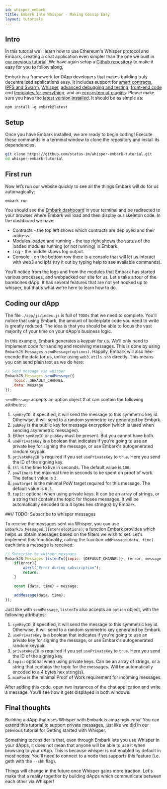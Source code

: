```yaml
---
id: whisper_embark
title: Embark Into Whisper - Making Gossip Easy
layout: tutorials
---
```


## Intro
In this tutorial we'll learn how to use Ethereum's Whisper protocol and Embark, creating a chat application even simpler than the one we built in [our previous tutorial](./whisper_basic_cli.html). We have again setup a [Github repository](https://github.com/stauts-im/whisper-embark-tutorial) to make it easy for you to follow along.

Embark is a framework for DApp developers that makes building truly decentralized applications easy. It includes support for [smart contracts](https://embark.status.im/docs/contracts_configuration.html), [IPFS and Swarm](https://embark.status.im/docs/storage_deployment.html), [Whisper](https://embark.status.im/docs/messages_configuration.html), [advanced debugging and testing](https://embark.status.im/docs/contracts_testing.html), [front-end code](https://embark.status.im/docs/javascript_usage.html) and [templates for everything](https://embark.status.im/templates/), and an [ecosystem of plugins](https://embark.status.im/plugins/). Please make sure you have the [latest version installed](https://embark.status.im/docs/installation.html). It should be as simple as:

```
npm install -g embark@latest
```

## Setup
Once you have Embark installed, we are ready to begin coding! Execute these commands in a terminal window to clone the repository and install its dependencies:

```bash
git clone https://github.com/status-im/whisper-embark-tutorial.git
cd whisper-embark-tutorial
```

## First run
Now let’s run our website quickly to see all the things Embark will do for us automagically:

```bash
embark run
```

You should see the [Embark dashboard](https://embark.status.im/docs/dashboard.html) in your terminal and be redirected to your browser where Embark will load and then display our skeleton code. In the dashboard we have:

* Contracts - the top left shows which contracts are deployed and their address.
* Modules loaded and running - the top right shows the status of the loaded modules running (or not running) in Embark.
* Log - the middle shows log output.
* Console - on the bottom row there is a console that will let us interact with web3 and ipfs (try it out by typing help to see available commands).

You’ll notice from the logs and from the modules that Embark has started various processes, and webpacked our site for us. Let's take a tour of the barebones dApp. It has several features that are not yet hooked up to whisper, but that's what we're here to learn how to do.

## Coding our dApp

The file `./app/js/index.js` is full of `TODOs` that we need to complete. You'll notice that using Embark, the amount of boilerplate code you need to write is greatly reduced. The idea is that you should be able to focus the vast majority of your time on your dApp's business logic.

In this example, Embark generates a keypair for us. We'll only need to implement code for sending and receiving messages. This is done by using `EmbarkJS.Messages.sendMessage(options)`. Happily, Embark will also hex-encode the data for us, unlike using `web3.utils.shh` directly. This means you can send plain text as we do here:

```js
// Send message via whisper
EmbarkJS.Messages.sendMessage({
    topic: DEFAULT_CHANNEL, 
    data: message
});
```

`sendMessage` accepts an option object that can contain the following attributes:

1. `symKeyID`: if specified, it will send the message to this symmetric key id. Otherwise, it will send to a random symmetric key generated by Embark.
2. `pubKey` is the public key for message encryption (which is used when sending asymmetric messages).
3. Either `symKeyID` or `pubKey` must be present. But you cannot have both.
4. `usePrivateKey` is a boolean that indicates if you're going to use an private key for signing the message, or use Embark's autogenerated random keypair.
5. `privateKeyID` is required if you set `usePrivateKey` to `true`. Here you send the ID of the signing key.
6. `ttl` is the time to live in seconds. The default value is `100`.
7. `powTime` is the maximal time in seconds to be spent on proof of work. The default value is `3`.
8. `powTarget` is the minimal PoW target required for this message. The default value is `0.5`.
9. `topic`: optional when using private keys. It can be an array of strings, or a string that contains the topic for thosee messages. It will be automatically encoded to a 4 bytes hex string(s) by Embark.

##// TODO: Subscribe to whisper messages

To receive the messages sent via Whisper, you can use `EmbarkJS.Messages.listenTo(options)`; a function Embark provides which helps us obtain messages based on the filters we wish to set. Let's implement this functionality, calling the function `addMessage(data, time)` each time a message is received:

```js
// Subscribe to whisper messages
EmbarkJS.Messages.listenTo({topic: [DEFAULT_CHANNEL]}, (error, message) => {
    if(error){
        alert("Error during subscription");
        return;
    }

    const {data, time} = message;

    addMessage(data, time);
});
```

Just like with `sendMessage`, `listenTo` also accepts an `option` object, with the following attributes:

1. `symKeyID`: if specified, it will send the message to this symmetric key id. Otherwise, it will send to a random symmetric key generated by Embark.
2. `usePrivateKey` is a boolean that indicates if you're going to use an private key for signing the message, or use Embark's autogenerated random keypair.
3. `privateKeyID` is required if you set `usePrivateKey` to `true`. Here you send the ID of the signing key.
4. `topic`: optional when using private keys. Can be an array of strings, or a string that contains the topic for the messages. Will be automatically encoded to a 4 bytes hex string(s).
5. `minPow` is the minimal Proof of Work requirement for incoming messages.

After adding this code, open two instances of the chat application and write a message. You'll see how it gets displayed in both windows.

## Final thoughts

Building a dApp that uses Whisper with Embark is amazingly easy! You can extend this tutorial to support private messages, just like we did in our previous tutorial for Getting started with Whisper.

Something toconsider is that, even through Embark lets you use Whisper in your dApps, it does not mean that anyone will be able to use it when browsing to your dApp. This is because whisper is not enabled by default in most nodes. You'll need to connect to a node that supports this feature (i.e. geth with the `--shh` flag).

Things will change in the future once Whisper gains more traction. Let's make that a reality together by building dApps which communicate between each other via Whisper!